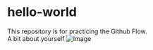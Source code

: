 # hello-world
This repository is for practicing the Github Flow.  
A bit about yourself
![Image](maximilian-bungart-fPZ4eJfqgtQ-unsplash.jpg)
